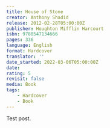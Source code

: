 ```yaml
---
title: House of Stone
creator: Anthony Shadid
release: 2012-02-28T05:00:00Z
publisher: Houghton Mifflin Harcourt
isbn: 9780547134666
pages: 336
language: English
format: Hardcover
translator: ''
date_started: 2022-03-06T05:00:00Z
date:
rating: 5
revisit: false
media: Book
tags:
    - Hardcover
    - Book
---
```


Test post.
